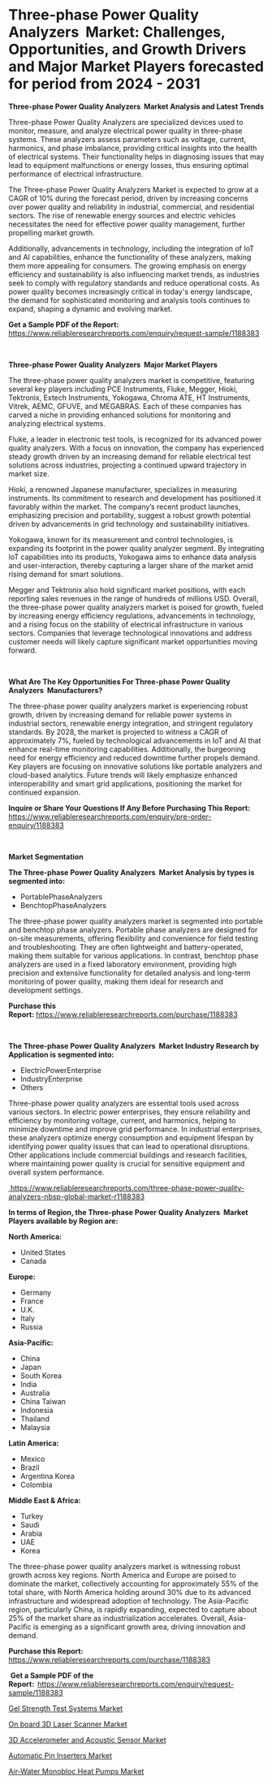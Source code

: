<p><h1>Three-phase Power Quality Analyzers  Market: Challenges, Opportunities, and Growth Drivers and Major Market Players forecasted for period from 2024 - 2031</h1></p><p><strong>Three-phase Power Quality Analyzers  Market Analysis and Latest Trends</strong></p>
<p><p>Three-phase Power Quality Analyzers are specialized devices used to monitor, measure, and analyze electrical power quality in three-phase systems. These analyzers assess parameters such as voltage, current, harmonics, and phase imbalance, providing critical insights into the health of electrical systems. Their functionality helps in diagnosing issues that may lead to equipment malfunctions or energy losses, thus ensuring optimal performance of electrical infrastructure.</p><p>The Three-phase Power Quality Analyzers Market is expected to grow at a CAGR of 10% during the forecast period, driven by increasing concerns over power quality and reliability in industrial, commercial, and residential sectors. The rise of renewable energy sources and electric vehicles necessitates the need for effective power quality management, further propelling market growth. </p><p>Additionally, advancements in technology, including the integration of IoT and AI capabilities, enhance the functionality of these analyzers, making them more appealing for consumers. The growing emphasis on energy efficiency and sustainability is also influencing market trends, as industries seek to comply with regulatory standards and reduce operational costs. As power quality becomes increasingly critical in today's energy landscape, the demand for sophisticated monitoring and analysis tools continues to expand, shaping a dynamic and evolving market.</p></p>
<p><strong>Get a Sample PDF of the Report:&nbsp;</strong> <a href="https://www.reliableresearchreports.com/enquiry/request-sample/1188383?utm_campaign=83&utm_medium=2&utm_source=Github&utm_content=ia&utm_term=30102024&utm_id=three-phase-power-quality-analyzers">https://www.reliableresearchreports.com/enquiry/request-sample/1188383</a></p>
<p>&nbsp;</p>
<p><strong>Three-phase Power Quality Analyzers  Major Market Players</strong></p>
<p><p>The three-phase power quality analyzers market is competitive, featuring several key players including PCE Instruments, Fluke, Megger, Hioki, Tektronix, Extech Instruments, Yokogawa, Chroma ATE, HT Instruments, Vitrek, AEMC, GFUVE, and MEGABRAS. Each of these companies has carved a niche in providing enhanced solutions for monitoring and analyzing electrical systems.</p><p>Fluke, a leader in electronic test tools, is recognized for its advanced power quality analyzers. With a focus on innovation, the company has experienced steady growth driven by an increasing demand for reliable electrical test solutions across industries, projecting a continued upward trajectory in market size.</p><p>Hioki, a renowned Japanese manufacturer, specializes in measuring instruments. Its commitment to research and development has positioned it favorably within the market. The company’s recent product launches, emphasizing precision and portability, suggest a robust growth potential driven by advancements in grid technology and sustainability initiatives.</p><p>Yokogawa, known for its measurement and control technologies, is expanding its footprint in the power quality analyzer segment. By integrating IoT capabilities into its products, Yokogawa aims to enhance data analysis and user-interaction, thereby capturing a larger share of the market amid rising demand for smart solutions.</p><p>Megger and Tektronix also hold significant market positions, with each reporting sales revenues in the range of hundreds of millions USD. Overall, the three-phase power quality analyzers market is poised for growth, fueled by increasing energy efficiency regulations, advancements in technology, and a rising focus on the stability of electrical infrastructure in various sectors. Companies that leverage technological innovations and address customer needs will likely capture significant market opportunities moving forward.</p></p>
<p>&nbsp;</p>
<p><strong>What Are The Key Opportunities For Three-phase Power Quality Analyzers  Manufacturers?</strong></p>
<p><p>The three-phase power quality analyzers market is experiencing robust growth, driven by increasing demand for reliable power systems in industrial sectors, renewable energy integration, and stringent regulatory standards. By 2028, the market is projected to witness a CAGR of approximately 7%, fueled by technological advancements in IoT and AI that enhance real-time monitoring capabilities. Additionally, the burgeoning need for energy efficiency and reduced downtime further propels demand. Key players are focusing on innovative solutions like portable analyzers and cloud-based analytics. Future trends will likely emphasize enhanced interoperability and smart grid applications, positioning the market for continued expansion.</p></p>
<p><strong>Inquire or Share Your Questions If Any Before Purchasing This Report:</strong> <a href="https://www.reliableresearchreports.com/enquiry/pre-order-enquiry/1188383?utm_campaign=83&utm_medium=2&utm_source=Github&utm_content=ia&utm_term=30102024&utm_id=three-phase-power-quality-analyzers">https://www.reliableresearchreports.com/enquiry/pre-order-enquiry/1188383</a></p>
<p>&nbsp;</p>
<p><strong>Market Segmentation</strong></p>
<p><strong>The Three-phase Power Quality Analyzers  Market Analysis by types is segmented into:</strong></p>
<p><ul><li>PortablePhaseAnalyzers</li><li>BenchtopPhaseAnalyzers</li></ul></p>
<p><p>The three-phase power quality analyzers market is segmented into portable and benchtop phase analyzers. Portable phase analyzers are designed for on-site measurements, offering flexibility and convenience for field testing and troubleshooting. They are often lightweight and battery-operated, making them suitable for various applications. In contrast, benchtop phase analyzers are used in a fixed laboratory environment, providing high precision and extensive functionality for detailed analysis and long-term monitoring of power quality, making them ideal for research and development settings.</p></p>
<p><strong>Purchase this Report:&nbsp;</strong><a href="https://www.reliableresearchreports.com/purchase/1188383?utm_campaign=83&utm_medium=2&utm_source=Github&utm_content=ia&utm_term=30102024&utm_id=three-phase-power-quality-analyzers">https://www.reliableresearchreports.com/purchase/1188383</a></p>
<p>&nbsp;</p>
<p><strong>The Three-phase Power Quality Analyzers  Market Industry Research by Application is segmented into:</strong></p>
<p><ul><li>ElectricPowerEnterprise</li><li>IndustryEnterprise</li><li>Others</li></ul></p>
<p><p>Three-phase power quality analyzers are essential tools used across various sectors. In electric power enterprises, they ensure reliability and efficiency by monitoring voltage, current, and harmonics, helping to minimize downtime and improve grid performance. In industrial enterprises, these analyzers optimize energy consumption and equipment lifespan by identifying power quality issues that can lead to operational disruptions. Other applications include commercial buildings and research facilities, where maintaining power quality is crucial for sensitive equipment and overall system performance.</p></p>
<p><a href="https://www.reliableresearchreports.com/three-phase-power-quality-analyzers-nbsp-global-market-r1188383?utm_campaign=83&utm_medium=2&utm_source=Github&utm_content=ia&utm_term=30102024&utm_id=three-phase-power-quality-analyzers">&nbsp;https://www.reliableresearchreports.com/three-phase-power-quality-analyzers-nbsp-global-market-r1188383</a></p>
<p><strong>In terms of Region, the Three-phase Power Quality Analyzers  Market Players available by Region are:</strong></p>
<p>
    <p> <strong> North America: </strong>
        <ul>
            <li>United States</li>
            <li>Canada</li>
        </ul>
        </p> 
    <p> <strong> Europe: </strong>
        <ul>
            <li>Germany</li>
            <li>France</li>
            <li>U.K.</li>
            <li>Italy</li>
            <li>Russia</li>
        </ul>
        </p> 
    <p> <strong> Asia-Pacific: </strong>
        <ul>
            <li>China</li>
            <li>Japan</li>
            <li>South Korea</li>
            <li>India</li>
            <li>Australia</li>
            <li>China Taiwan</li>
            <li>Indonesia</li>
            <li>Thailand</li>
            <li>Malaysia</li>
        </ul>
        </p> 
    <p> <strong> Latin America: </strong>
        <ul>
            <li>Mexico</li>
            <li>Brazil</li>
            <li>Argentina Korea</li>
            <li>Colombia</li>
        </ul>
        </p> 
    <p> <strong> Middle East & Africa: </strong>
        <ul>
            <li>Turkey</li>
            <li>Saudi</li>
            <li>Arabia</li>
            <li>UAE</li>
            <li>Korea</li>
        </ul>
    </p>
    </p>
<p><p>The three-phase power quality analyzers market is witnessing robust growth across key regions. North America and Europe are poised to dominate the market, collectively accounting for approximately 55% of the total share, with North America holding around 30% due to its advanced infrastructure and widespread adoption of technology. The Asia-Pacific region, particularly China, is rapidly expanding, expected to capture about 25% of the market share as industrialization accelerates. Overall, Asia-Pacific is emerging as a significant growth area, driving innovation and demand.</p></p>
<p><strong>Purchase this Report: </strong><a href="https://www.reliableresearchreports.com/purchase/1188383?utm_campaign=83&utm_medium=2&utm_source=Github&utm_content=ia&utm_term=30102024&utm_id=three-phase-power-quality-analyzers">https://www.reliableresearchreports.com/purchase/1188383</a></p>
<p>&nbsp;<strong>Get a Sample PDF of the Report:&nbsp;&nbsp;</strong><a href="https://www.reliableresearchreports.com/enquiry/request-sample/1188383?utm_campaign=83&utm_medium=2&utm_source=Github&utm_content=ia&utm_term=30102024&utm_id=three-phase-power-quality-analyzers">https://www.reliableresearchreports.com/enquiry/request-sample/1188383</a></p>
<p><strong></strong></p>
<p><p><a href="https://github.com/dowsegmspivadlk/Market-Research-Report-List-1/blob/main/gel-strength-test-systems-market.md?utm_campaign=83&utm_medium=2&utm_source=Github&utm_content=ia&utm_term=30102024&utm_id=three-phase-power-quality-analyzers">Gel Strength Test Systems Market</a></p><p><a href="https://issuu.com/reportprime-2/docs/on-board-3d-laser-scanner-market-si_f5c3a1154e7194?utm_campaign=83&utm_medium=2&utm_source=Github&utm_content=ia&utm_term=30102024&utm_id=three-phase-power-quality-analyzers">On board 3D Laser Scanner Market</a></p><p><a href="https://www.linkedin.com/pulse/3d-accelerometer-acoustic-sensor-market-research-report-0jyle?utm_campaign=83&utm_medium=2&utm_source=Github&utm_content=ia&utm_term=30102024&utm_id=three-phase-power-quality-analyzers">3D Accelerometer and Acoustic Sensor Market</a></p><p><a href="https://github.com/knaufethaganye/Market-Research-Report-List-1/blob/main/automatic-pin-inserters-market.md?utm_campaign=83&utm_medium=2&utm_source=Github&utm_content=ia&utm_term=30102024&utm_id=three-phase-power-quality-analyzers">Automatic Pin Inserters Market</a></p><p><a href="https://issuu.com/reportprime-2/docs/air-water-monobloc-heat-pumps-marke_28e3de1584ec53?utm_campaign=83&utm_medium=2&utm_source=Github&utm_content=ia&utm_term=30102024&utm_id=three-phase-power-quality-analyzers">Air-Water Monobloc Heat Pumps Market</a></p></p>